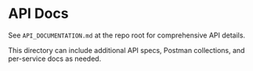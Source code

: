 # API Docs

See `API_DOCUMENTATION.md` at the repo root for comprehensive API details.

This directory can include additional API specs, Postman collections, and per-service docs as needed.
